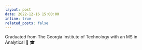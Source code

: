 ```yaml
---
layout: post
date: 2022-12-16 15:00:00
inline: true
related_posts: false
---
```


Graduated from The Georgia Institute of Technology with an MS in Analytics! :tada: :mortar_board:
